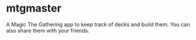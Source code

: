 # mtgmaster
A Magic The Gathering app to keep track of decks and build them. You can also share them with your friends.
